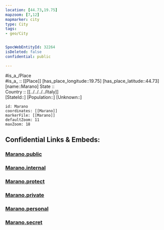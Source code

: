 ```yaml
---
location: [44.73,19.75] 
mapzoom: [7,12] 
mapmarker: city 
type: City
tags:
- geo/City


SpocWebEntityId: 32264
isDeleted: false
confidential: public

---
```

#is_a_/Place  
#is_a_ :: [[Place]] 
[has_place_longitude::19.75] 
[has_place_latitude::44.73] 
[name::Marano] 
State ::  
Country :: [[../../../../Italy]]  
[StateId::] 
[Population::] 
[Unknown::] 


```leaflet
id: Marano
coordinates: [[Marano]] 
markerFile: [[Marano]] 
defaultZoom: 11 
maxZoom: 18
```


## Confidential Links & Embeds: 

### [Marano.public](/_public/\Earth\Continent\Europe\Europe~South\Serbia\districts~Serbia\Macvanski\CityMarano.public.md) 

### [Marano.internal](/_internal/\Earth\Continent\Europe\Europe~South\Serbia\districts~Serbia\Macvanski\CityMarano.internal.md) 

### [Marano.protect](/_protect/\Earth\Continent\Europe\Europe~South\Serbia\districts~Serbia\Macvanski\CityMarano.protect.md) 

### [Marano.private](/_private/\Earth\Continent\Europe\Europe~South\Serbia\districts~Serbia\Macvanski\CityMarano.private.md) 

### [Marano.personal](/_personal/\Earth\Continent\Europe\Europe~South\Serbia\districts~Serbia\Macvanski\CityMarano.personal.md) 

### [Marano.secret](/_secret/\Earth\Continent\Europe\Europe~South\Serbia\districts~Serbia\Macvanski\CityMarano.secret.md)

